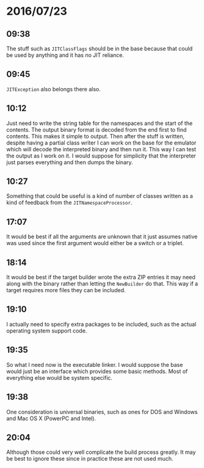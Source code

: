 # 2016/07/23

## 09:38

The stuff such as `JITClassFlags` should be in the base because that could be
used by anything and it has no JIT reliance.

## 09:45

`JITException` also belongs there also.

## 10:12

Just need to write the string table for the namespaces and the start of the
contents. The output binary format is decoded from the end first to find
contents. This makes it simple to output. Then after the stuff is written,
despite having a partial class writer I can work on the base for the emulator
which will decode the interpreted binary and then run it. This way I can test
the output as I work on it. I would suppose for simplicity that the interpreter
just parses everything and then dumps the binary.

## 10:27

Something that could be useful is a kind of number of classes written as a kind
of feedback from the `JITNamespaceProcessor`.

## 17:07

It would be best if all the arguments are unknown that it just assumes native
was used since the first argument would either be a switch or a triplet.

## 18:14

It would be best if the target builder wrote the extra ZIP entries it may need
along with the binary rather than letting the `NewBuilder` do that. This way
if a target requires more files they can be included.

## 19:10

I actually need to specify extra packages to be included, such as the actual
operating system support code.

## 19:35

So what I need now is the executable linker. I would suppose the base would
just be an interface which provides some basic methods. Most of everything
else would be system specific.

## 19:38

One consideration is universal binaries, such as ones for DOS and Windows and
Mac OS X (PowerPC and Intel).

## 20:04

Although those could very well complicate the build process greatly. It may be
best to ignore these since in practice these are not used much.

